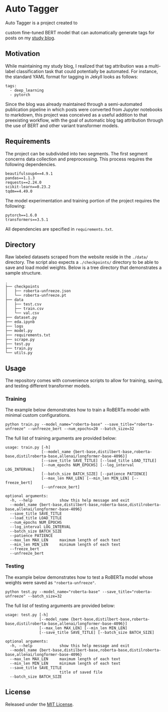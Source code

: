 # Auto Tagger

Auto Tagger is a project created to 

custom fine-tuned BERT model that can automatically generate tags for posts on my [study blog](http://jaketae.github.io/).

## Motivation

While maintaining my study blog, I realized that tag attribution was a multi-label classification task that could potentially be automated. For instance, the standard YAML format for tagging in Jekyll looks as follows:

```
tags:
  - deep_learning
  - pytorch
```

 Since the blog was already maintained through a semi-automated publication pipeline in which posts were converted from Jupyter notebooks to markdown, this project was conceived as a useful addition to that preexisting workflow, with the goal of automatic blog tag attribution through the use of BERT and other variant transformer models.

## Requirements

The project can be subdivided into two segments. The first segment concerns data collection and preprocessing. This process requires the following dependencies.

```
beautifulsoup4==4.9.1
pandas==1.1.3
requests==2.24.0
scikit-learn==0.23.2
tqdm==4.49.0
```

The model experimentation and training portion of the project requires the following:

```
pytorch==1.6.0
transformers==3.5.1
```

All dependencies are specified in `requirements.txt`.

## Directory

Raw labeled datasets scraped from the website reside in the `./data/` directory. The script also expects a `./checkpoints/` directory to be able to save and load model weights. Below is a tree directory that demonstrates a sample structure.

```
.
├── checkpoints
│   ├── roberta-unfreeze.json
│   └── roberta-unfreeze.pt
├── data
│   ├── test.csv
│   ├── train.csv
│   └── val.csv
├── dataset.py
├── eda.ipynb
├── logs
├── model.py
├── requirements.txt
├── scrape.py
├── test.py
├── train.py
└── utils.py
```

## Usage

The repository comes with convenience scripts to allow for training, saving, and testing different transformer models.

### Training

The example below demonstrates how to train a RoBERTa model with minimal custom configurations.

```
python train.py --model_name="roberta-base" --save_title="roberta-unfreeze" --unfreeze_bert --num_epochs=20 --batch_size=32
```

The full list of training arguments are provided below:

```
usage: train.py [-h]
                [--model_name {bert-base,distilbert-base,roberta-base,distilroberta-base,allenai/longformer-base-4096}]
                [--save_title SAVE_TITLE] [--load_title LOAD_TITLE]
                [--num_epochs NUM_EPOCHS] [--log_interval LOG_INTERVAL]
                [--batch_size BATCH_SIZE] [--patience PATIENCE]
                [--max_len MAX_LEN] [--min_len MIN_LEN] [--freeze_bert]
                [--unfreeze_bert]

optional arguments:
  -h, --help            show this help message and exit
  --model_name {bert-base,distilbert-base,roberta-base,distilroberta-base,allenai/longformer-base-4096}
  --save_title SAVE_TITLE
  --load_title LOAD_TITLE
  --num_epochs NUM_EPOCHS
  --log_interval LOG_INTERVAL
  --batch_size BATCH_SIZE
  --patience PATIENCE
  --max_len MAX_LEN     maximum length of each text
  --min_len MIN_LEN     minimum length of each text
  --freeze_bert
  --unfreeze_bert
```

### Testing

The example below demonstrates how to test a RoBERTa model whose weights were saved as ``"roberta-unfreeze"``.

```
python test.py --model_name="roberta-base" --save_title="roberta-unfreeze" --batch_size=32 
```

The full list of testing arguments are provided below:

```
usage: test.py [-h]
               [--model_name {bert-base,distilbert-base,roberta-base,distilroberta-base,allenai/longformer-base-4096}]
               [--max_len MAX_LEN] [--min_len MIN_LEN]
               [--save_title SAVE_TITLE] [--batch_size BATCH_SIZE]

optional arguments:
  -h, --help            show this help message and exit
  --model_name {bert-base,distilbert-base,roberta-base,distilroberta-base,allenai/longformer-base-4096}
  --max_len MAX_LEN     maximum length of each text
  --min_len MIN_LEN     minimum length of each text
  --save_title SAVE_TITLE
                        title of saved file
  --batch_size BATCH_SIZE
```

## License

Released under the [MIT License](https://github.com/jaketae/auto-tagger/blob/master/LICENSE).